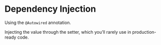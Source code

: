 # Dependency Injection

Using the `@Autowired` annotation.

Injecting the value through the setter, which you’ll rarely use in production-ready code.
